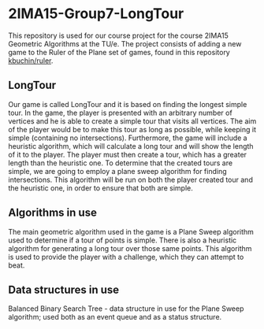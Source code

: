 # 2IMA15-Group7-LongTour
This repository is used for our course project for the course 2IMA15 Geometric Algorithms at the TU/e.
The project consists of adding a new game to the Ruler of the Plane set of games, found in this repository [kbuchin/ruler](https://github.com/kbuchin/ruler).
## LongTour
Our game is called LongTour and it is based on finding the longest simple tour. In the game, the player is presented with an arbitrary number of vertices and he is able to create a simple tour that visits all vertices. The aim of the player would be to make this tour as long as possible, while keeping it simple (containing no intersections). Furthermore, the game will include a heuristic algorithm, which will calculate a long tour and will show the length of it to the player. The player must then create a tour, which has a greater length than the heuristic one. To determine that the created tours are simple, we are going to employ a plane sweep algorithm for finding intersections. This algorithm will be run on both the player created tour and the heuristic one, in order to ensure that both are simple.
## Algorithms in use
The main geometric algorithm used in the game is a Plane Sweep algorithm used to determine if a tour of points is simple. There is also a heuristic algorithm for generating a long tour over those same points. This algorithm is used to provide the player with a challenge, which they can attempt to beat.
## Data structures in use
Balanced Binary Search Tree - data structure in use for the Plane Sweep algorithm; used both as an event queue and as a status structure.
